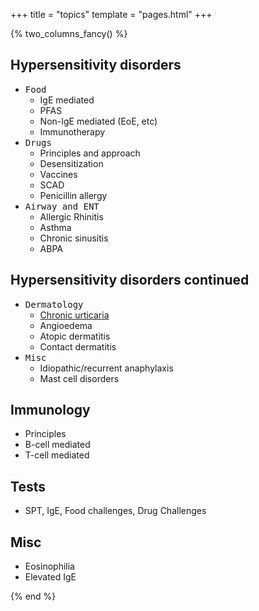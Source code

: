 +++
title = "topics"
template = "pages.html"
+++

{% two_columns_fancy() %}

## Hypersensitivity disorders

- <kbd><kbd>Food</kbd></kbd>
  - IgE mediated
  - PFAS
  - Non-IgE mediated (EoE, etc)
  - Immunotherapy
- <kbd><kbd>Drugs</kbd></kbd>
  - Principles and approach
  - Desensitization
  - Vaccines
  - SCAD
  - Penicillin allergy
- <kbd><kbd>Airway and ENT</kbd></kbd>
  - Allergic Rhinitis
  - Asthma
  - Chronic sinusitis
  - ABPA

<!-- split -->

## Hypersensitivity disorders continued

- <kbd><kbd>Dermatology</kbd></kbd>
  - [Chronic urticaria](/topics/hypersensitivity/csu)
  - Angioedema
  - Atopic dermatitis
  - Contact dermatitis
- <kbd><kbd>Misc</kbd></kbd>
  - Idiopathic/recurrent anaphylaxis
  - Mast cell disorders

## Immunology

- Principles
- B-cell mediated
- T-cell mediated

## Tests

- SPT, IgE, Food challenges, Drug Challenges

## Misc

- Eosinophilia
- Elevated IgE

{% end %}

